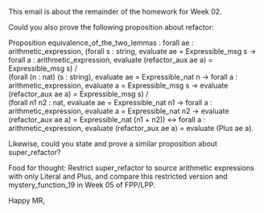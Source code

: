 This email is about the remainder of the homework for Week 02.

Could you also prove the following proposition about refactor:

Proposition equivalence_of_the_two_lemmas :
forall ae : arithmetic_expression,
  (forall s : string,
      evaluate ae = Expressible_msg s ->
      forall a : arithmetic_expression,
        evaluate (refactor_aux ae a) = Expressible_msg s)
  /\
  (forall (n : nat)
          (s : string),
      evaluate ae = Expressible_nat n ->
      forall a : arithmetic_expression,
        evaluate a = Expressible_msg s ->
        evaluate (refactor_aux ae a) = Expressible_msg s)
  /\
  (forall n1 n2 : nat,
      evaluate ae = Expressible_nat n1 ->
      forall a : arithmetic_expression,
        evaluate a = Expressible_nat n2 ->
        evaluate (refactor_aux ae a) = Expressible_nat (n1 + n2))
  <->
  forall a : arithmetic_expression,
    evaluate (refactor_aux ae a) = evaluate (Plus ae a).

Likewise, could you state and prove a similar proposition about super_refactor?

Food for thought:
Restrict super_refactor to source arithmetic expressions with only Literal and Plus,
and compare this restricted version and mystery_function_19 in Week 05 of FPP/LPP.

Happy MR,

